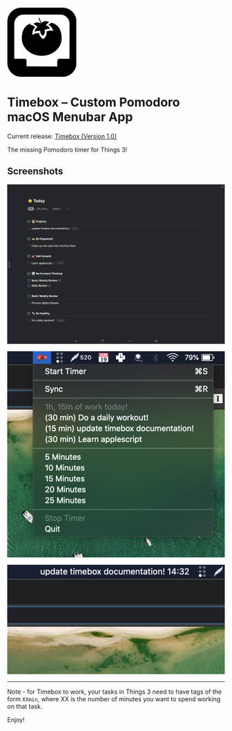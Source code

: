![Header](header.png)

# Timebox – Custom Pomodoro macOS Menubar App

Current release: [Timebox (Version 1.0)](https://github.com/mk1123/timebox/releases/tag/v1.0)

The missing Pomodoro timer for Things 3!

## Screenshots

![things3](Screenshots/Screenshot%202020-07-19%2017.17.04.png)

![menu](Screenshots/Screenshot%202020-07-19%2017.09.38.png)

![in_use](Screenshots/Screenshot%202020-07-19%2017.10.23.png)

---

Note - for Timebox to work, your tasks in Things 3 need to have tags of the form `XXmin`, where XX is the number of minutes you want to spend working on that task.

Enjoy!


